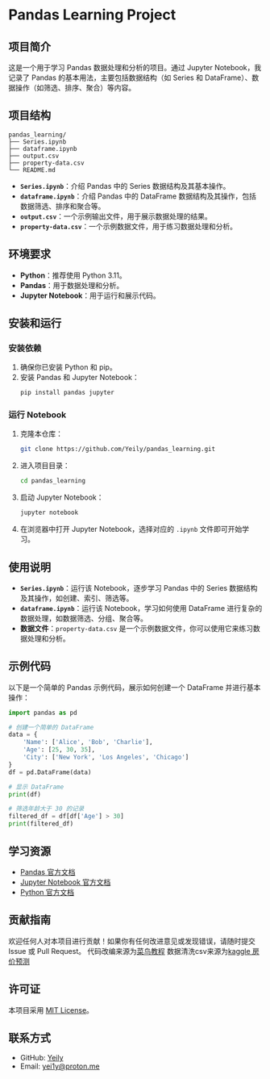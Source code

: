 # Pandas Learning Project

## 项目简介
这是一个用于学习 Pandas 数据处理和分析的项目。通过 Jupyter Notebook，我记录了 Pandas 的基本用法，主要包括数据结构（如 Series 和 DataFrame）、数据操作（如筛选、排序、聚合）等内容。

## 项目结构
```
pandas_learning/
├── Series.ipynb
├── dataframe.ipynb
├── output.csv
├── property-data.csv
└── README.md
```
- **`Series.ipynb`**：介绍 Pandas 中的 Series 数据结构及其基本操作。
- **`dataframe.ipynb`**：介绍 Pandas 中的 DataFrame 数据结构及其操作，包括数据筛选、排序和聚合等。
- **`output.csv`**：一个示例输出文件，用于展示数据处理的结果。
- **`property-data.csv`**：一个示例数据文件，用于练习数据处理和分析。

## 环境要求
- **Python**：推荐使用 Python 3.11。
- **Pandas**：用于数据处理和分析。
- **Jupyter Notebook**：用于运行和展示代码。

## 安装和运行
### 安装依赖
1. 确保你已安装 Python 和 pip。
2. 安装 Pandas 和 Jupyter Notebook：
   ```bash
   pip install pandas jupyter
   ```
### 运行 Notebook
1. 克隆本仓库：
   ```bash
   git clone https://github.com/Yeily/pandas_learning.git
   ```
2. 进入项目目录：
   ```bash
   cd pandas_learning
   ```
3. 启动 Jupyter Notebook：
   ```bash
   jupyter notebook
   ```
4. 在浏览器中打开 Jupyter Notebook，选择对应的 `.ipynb` 文件即可开始学习。

## 使用说明
- **`Series.ipynb`**：运行该 Notebook，逐步学习 Pandas 中的 Series 数据结构及其操作，如创建、索引、筛选等。
- **`dataframe.ipynb`**：运行该 Notebook，学习如何使用 DataFrame 进行复杂的数据处理，如数据筛选、分组、聚合等。
- **数据文件**：`property-data.csv` 是一个示例数据文件，你可以使用它来练习数据处理和分析。

## 示例代码
以下是一个简单的 Pandas 示例代码，展示如何创建一个 DataFrame 并进行基本操作：

```python
import pandas as pd

# 创建一个简单的 DataFrame
data = {
    'Name': ['Alice', 'Bob', 'Charlie'],
    'Age': [25, 30, 35],
    'City': ['New York', 'Los Angeles', 'Chicago']
}
df = pd.DataFrame(data)

# 显示 DataFrame
print(df)

# 筛选年龄大于 30 的记录
filtered_df = df[df['Age'] > 30]
print(filtered_df)
```

## 学习资源
- [Pandas 官方文档](https://pandas.pydata.org/pandas-docs/stable/)
- [Jupyter Notebook 官方文档](https://jupyter-notebook.readthedocs.io/en/stable/)
- [Python 官方文档](https://docs.python.org/3/)

## 贡献指南
欢迎任何人对本项目进行贡献！如果你有任何改进意见或发现错误，请随时提交 Issue 或 Pull Request。
代码改编来源为[菜鸟教程](https://www.runoob.com/pandas/pandas-tutorial.html)
数据清洗csv来源为[kaggle 房价预测](https://www.kaggle.com/competitions/house-prices-advanced-regression-techniques/overview)

## 许可证
本项目采用 [MIT License](LICENSE)。

## 联系方式
- GitHub: [Yeily](https://github.com/Yeily)
- Email: yei1y@proton.me
